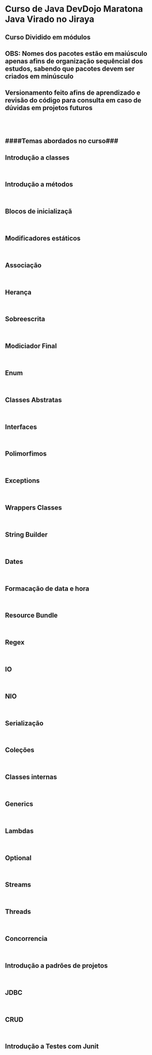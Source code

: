 
# Curso de Java DevDojo Maratona Java Virado no Jiraya








## Curso Dividido em módulos
## OBS: Nomes dos pacotes estão em maiúsculo apenas afins de organização sequêncial dos estudos, sabendo que pacotes devem ser criados em minúsculo

## Versionamento feito afins de aprendizado e revisão do código para consulta em caso de dúvidas em projetos futuros

&nbsp;
-------------------------------------
####Temas abordados no curso###
-------------------------------------

Introdução a classes
-------------------------------------
&nbsp;

Introdução a métodos
-------------------------------------
&nbsp;

Blocos de inicializaçã
-------------------------------------
&nbsp;

Modificadores estáticos
-------------------------------------
&nbsp;

Associação 
-------------------------------------
&nbsp;

Herança
-------------------------------------
&nbsp;

Sobreescrita
-------------------------------------
&nbsp;

Modiciador Final
-------------------------------------
&nbsp;

Enum
-------------------------------------
&nbsp;

Classes Abstratas
-------------------------------------
&nbsp;

Interfaces
-------------------------------------
&nbsp;

Polimorfimos
-------------------------------------
&nbsp;

Exceptions
-------------------------------------
&nbsp;

Wrappers Classes
-------------------------------------
&nbsp;

String Builder
-------------------------------------
&nbsp;

Dates
-------------------------------------
&nbsp;

Formacação de data e hora
-------------------------------------
&nbsp;

Resource Bundle
-------------------------------------
&nbsp;

Regex
-------------------------------------
&nbsp;

IO
-------------------------------------
&nbsp;

NIO
-------------------------------------
&nbsp;

Serialização
-------------------------------------
&nbsp;

Coleções
-------------------------------------
&nbsp;

Classes internas
-------------------------------------
&nbsp;

Generics
-------------------------------------
&nbsp;

Lambdas
-------------------------------------
&nbsp;

Optional
-------------------------------------
&nbsp;

Streams
-------------------------------------
&nbsp;

Threads
-------------------------------------
&nbsp;

Concorrencia 
-------------------------------------
&nbsp;

Introdução a padrões de projetos
-------------------------------------
&nbsp;

JDBC
-------------------------------------
&nbsp;

CRUD
-------------------------------------
&nbsp;

Introdução a Testes com Junit
-------------------------------------
